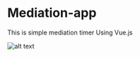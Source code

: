 # Mediation-app
This is simple mediation timer
Using Vue.js


![alt text](https://github.com/Akshatkumar4433/Mediation-app/blob/master/image.jpg?raw=true)



